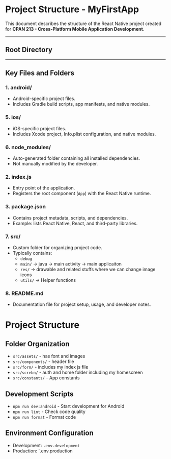 # Project Structure - MyFirstApp

This document describes the structure of the React Native project created for **CPAN 213 - Cross-Platform Mobile Application Development**.

---

## Root Directory


---

## Key Files and Folders

### 1. **android/**
- Android-specific project files.
- Includes Gradle build scripts, app manifests, and native modules.

### 5. **ios/**
- iOS-specific project files.
- Includes Xcode project, Info.plist configuration, and native modules.

### 6. **node_modules/**
- Auto-generated folder containing all installed dependencies.
- Not manually modified by the developer.

### 2. **index.js**
- Entry point of the application.
- Registers the root component (`App`) with the React Native runtime.

### 3. **package.json**
- Contains project metadata, scripts, and dependencies.
- Example: lists React Native, React, and third-party libraries.




### 7. **src/**
- Custom folder for organizing project code.
- Typically contains:
  - `debug`
  - `main/` → java → main activity → main applicaiton
  - `res/` → drawable and related stuffs where we can change image icons
  - `utils/` → Helper functions

### 8. **README.md**
- Documentation file for project setup, usage, and developer notes.


# Project Structure
## Folder Organization
- `src/assets/` - has font and images 
- `src/components/` - header file
- `src/form/` - includes my index js file
- `src/screbn/` - auth and home folder including my homescreen
- `src/constants/` - App constants
## Development Scripts
- `npm run dev:android` - Start development for Android
- `npm run lint` - Check code quality
- `npm run format` - Format code
## Environment Configuration
- Development: `.env.development`
- Production: `.env.production
